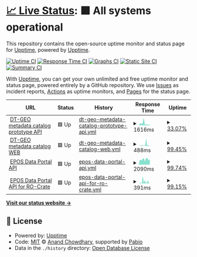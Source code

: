 # [📈 Live Status](https://upptime.github.io/upptime): <!--live status--> **🟩 All systems operational**

This repository contains the open-source uptime monitor and status page for [Upptime](https://upptime.js.org), powered by [Upptime](https://github.com/upptime/upptime).

[![Uptime CI](https://github.com/orviz/dtgeo/workflows/Uptime%20CI/badge.svg)](https://github.com/orviz/dtgeo/actions?query=workflow%3A%22Uptime+CI%22)
[![Response Time CI](https://github.com/orviz/dtgeo/workflows/Response%20Time%20CI/badge.svg)](https://github.com/orviz/dtgeo/actions?query=workflow%3A%22Response+Time+CI%22)
[![Graphs CI](https://github.com/orviz/dtgeo/workflows/Graphs%20CI/badge.svg)](https://github.com/orviz/dtgeo/actions?query=workflow%3A%22Graphs+CI%22)
[![Static Site CI](https://github.com/orviz/dtgeo/workflows/Static%20Site%20CI/badge.svg)](https://github.com/orviz/dtgeo/actions?query=workflow%3A%22Static+Site+CI%22)
[![Summary CI](https://github.com/orviz/dtgeo/workflows/Summary%20CI/badge.svg)](https://github.com/orviz/dtgeo/actions?query=workflow%3A%22Summary+CI%22)

With [Upptime](https://upptime.js.org), you can get your own unlimited and free uptime monitor and status page, powered entirely by a GitHub repository. We use [Issues](https://github.com/upptime/upptime/issues) as incident reports, [Actions](https://github.com/orviz/dtgeo/actions) as uptime monitors, and [Pages](https://upptime.github.io/upptime) for the status page.

<!--start: status pages-->
<!-- This summary is generated by Upptime (https://github.com/upptime/upptime) -->
<!-- Do not edit this manually, your changes will be overwritten -->
<!-- prettier-ignore -->
| URL | Status | History | Response Time | Uptime |
| --- | ------ | ------- | ------------- | ------ |
| <img alt="" src="https://icons.duckduckgo.com/ip3/ics-c.epos-ip.org.ico" height="13"> [DT-GEO metadata catalog prototype API](https://ics-c.epos-ip.org/development/k8s-epos-deploy/dt-geo/api/v1) | 🟩 Up | [dt-geo-metadata-catalog-prototype-api.yml](https://github.com/orviz/dtgeo/commits/HEAD/history/dt-geo-metadata-catalog-prototype-api.yml) | <details><summary><img alt="Response time graph" src="./graphs/dt-geo-metadata-catalog-prototype-api/response-time-week.png" height="20"> 1616ms</summary><br><a href="https://orviz.github.io/dtgeo/history/dt-geo-metadata-catalog-prototype-api"><img alt="Response time 1280" src="https://img.shields.io/endpoint?url=https%3A%2F%2Fraw.githubusercontent.com%2Forviz%2Fdtgeo%2FHEAD%2Fapi%2Fdt-geo-metadata-catalog-prototype-api%2Fresponse-time.json"></a><br><a href="https://orviz.github.io/dtgeo/history/dt-geo-metadata-catalog-prototype-api"><img alt="24-hour response time 608" src="https://img.shields.io/endpoint?url=https%3A%2F%2Fraw.githubusercontent.com%2Forviz%2Fdtgeo%2FHEAD%2Fapi%2Fdt-geo-metadata-catalog-prototype-api%2Fresponse-time-day.json"></a><br><a href="https://orviz.github.io/dtgeo/history/dt-geo-metadata-catalog-prototype-api"><img alt="7-day response time 1616" src="https://img.shields.io/endpoint?url=https%3A%2F%2Fraw.githubusercontent.com%2Forviz%2Fdtgeo%2FHEAD%2Fapi%2Fdt-geo-metadata-catalog-prototype-api%2Fresponse-time-week.json"></a><br><a href="https://orviz.github.io/dtgeo/history/dt-geo-metadata-catalog-prototype-api"><img alt="30-day response time 1097" src="https://img.shields.io/endpoint?url=https%3A%2F%2Fraw.githubusercontent.com%2Forviz%2Fdtgeo%2FHEAD%2Fapi%2Fdt-geo-metadata-catalog-prototype-api%2Fresponse-time-month.json"></a><br><a href="https://orviz.github.io/dtgeo/history/dt-geo-metadata-catalog-prototype-api"><img alt="1-year response time 1280" src="https://img.shields.io/endpoint?url=https%3A%2F%2Fraw.githubusercontent.com%2Forviz%2Fdtgeo%2FHEAD%2Fapi%2Fdt-geo-metadata-catalog-prototype-api%2Fresponse-time-year.json"></a></details> | <details><summary><a href="https://orviz.github.io/dtgeo/history/dt-geo-metadata-catalog-prototype-api">33.07%</a></summary><a href="https://orviz.github.io/dtgeo/history/dt-geo-metadata-catalog-prototype-api"><img alt="All-time uptime 38.42%" src="https://img.shields.io/endpoint?url=https%3A%2F%2Fraw.githubusercontent.com%2Forviz%2Fdtgeo%2FHEAD%2Fapi%2Fdt-geo-metadata-catalog-prototype-api%2Fuptime.json"></a><br><a href="https://orviz.github.io/dtgeo/history/dt-geo-metadata-catalog-prototype-api"><img alt="24-hour uptime 100.00%" src="https://img.shields.io/endpoint?url=https%3A%2F%2Fraw.githubusercontent.com%2Forviz%2Fdtgeo%2FHEAD%2Fapi%2Fdt-geo-metadata-catalog-prototype-api%2Fuptime-day.json"></a><br><a href="https://orviz.github.io/dtgeo/history/dt-geo-metadata-catalog-prototype-api"><img alt="7-day uptime 33.07%" src="https://img.shields.io/endpoint?url=https%3A%2F%2Fraw.githubusercontent.com%2Forviz%2Fdtgeo%2FHEAD%2Fapi%2Fdt-geo-metadata-catalog-prototype-api%2Fuptime-week.json"></a><br><a href="https://orviz.github.io/dtgeo/history/dt-geo-metadata-catalog-prototype-api"><img alt="30-day uptime 59.33%" src="https://img.shields.io/endpoint?url=https%3A%2F%2Fraw.githubusercontent.com%2Forviz%2Fdtgeo%2FHEAD%2Fapi%2Fdt-geo-metadata-catalog-prototype-api%2Fuptime-month.json"></a><br><a href="https://orviz.github.io/dtgeo/history/dt-geo-metadata-catalog-prototype-api"><img alt="1-year uptime 38.42%" src="https://img.shields.io/endpoint?url=https%3A%2F%2Fraw.githubusercontent.com%2Forviz%2Fdtgeo%2FHEAD%2Fapi%2Fdt-geo-metadata-catalog-prototype-api%2Fuptime-year.json"></a></details>
| <img alt="" src="https://icons.duckduckgo.com/ip3/ics-c.epos-ip.org.ico" height="13"> [DT-GEO metadata catalog WEB](https://ics-c.epos-ip.org/development/k8s-epos-deploy/dt-geo/) | 🟩 Up | [dt-geo-metadata-catalog-web.yml](https://github.com/orviz/dtgeo/commits/HEAD/history/dt-geo-metadata-catalog-web.yml) | <details><summary><img alt="Response time graph" src="./graphs/dt-geo-metadata-catalog-web/response-time-week.png" height="20"> 488ms</summary><br><a href="https://orviz.github.io/dtgeo/history/dt-geo-metadata-catalog-web"><img alt="Response time 244" src="https://img.shields.io/endpoint?url=https%3A%2F%2Fraw.githubusercontent.com%2Forviz%2Fdtgeo%2FHEAD%2Fapi%2Fdt-geo-metadata-catalog-web%2Fresponse-time.json"></a><br><a href="https://orviz.github.io/dtgeo/history/dt-geo-metadata-catalog-web"><img alt="24-hour response time 209" src="https://img.shields.io/endpoint?url=https%3A%2F%2Fraw.githubusercontent.com%2Forviz%2Fdtgeo%2FHEAD%2Fapi%2Fdt-geo-metadata-catalog-web%2Fresponse-time-day.json"></a><br><a href="https://orviz.github.io/dtgeo/history/dt-geo-metadata-catalog-web"><img alt="7-day response time 488" src="https://img.shields.io/endpoint?url=https%3A%2F%2Fraw.githubusercontent.com%2Forviz%2Fdtgeo%2FHEAD%2Fapi%2Fdt-geo-metadata-catalog-web%2Fresponse-time-week.json"></a><br><a href="https://orviz.github.io/dtgeo/history/dt-geo-metadata-catalog-web"><img alt="30-day response time 276" src="https://img.shields.io/endpoint?url=https%3A%2F%2Fraw.githubusercontent.com%2Forviz%2Fdtgeo%2FHEAD%2Fapi%2Fdt-geo-metadata-catalog-web%2Fresponse-time-month.json"></a><br><a href="https://orviz.github.io/dtgeo/history/dt-geo-metadata-catalog-web"><img alt="1-year response time 244" src="https://img.shields.io/endpoint?url=https%3A%2F%2Fraw.githubusercontent.com%2Forviz%2Fdtgeo%2FHEAD%2Fapi%2Fdt-geo-metadata-catalog-web%2Fresponse-time-year.json"></a></details> | <details><summary><a href="https://orviz.github.io/dtgeo/history/dt-geo-metadata-catalog-web">99.45%</a></summary><a href="https://orviz.github.io/dtgeo/history/dt-geo-metadata-catalog-web"><img alt="All-time uptime 99.64%" src="https://img.shields.io/endpoint?url=https%3A%2F%2Fraw.githubusercontent.com%2Forviz%2Fdtgeo%2FHEAD%2Fapi%2Fdt-geo-metadata-catalog-web%2Fuptime.json"></a><br><a href="https://orviz.github.io/dtgeo/history/dt-geo-metadata-catalog-web"><img alt="24-hour uptime 100.00%" src="https://img.shields.io/endpoint?url=https%3A%2F%2Fraw.githubusercontent.com%2Forviz%2Fdtgeo%2FHEAD%2Fapi%2Fdt-geo-metadata-catalog-web%2Fuptime-day.json"></a><br><a href="https://orviz.github.io/dtgeo/history/dt-geo-metadata-catalog-web"><img alt="7-day uptime 99.45%" src="https://img.shields.io/endpoint?url=https%3A%2F%2Fraw.githubusercontent.com%2Forviz%2Fdtgeo%2FHEAD%2Fapi%2Fdt-geo-metadata-catalog-web%2Fuptime-week.json"></a><br><a href="https://orviz.github.io/dtgeo/history/dt-geo-metadata-catalog-web"><img alt="30-day uptime 99.40%" src="https://img.shields.io/endpoint?url=https%3A%2F%2Fraw.githubusercontent.com%2Forviz%2Fdtgeo%2FHEAD%2Fapi%2Fdt-geo-metadata-catalog-web%2Fuptime-month.json"></a><br><a href="https://orviz.github.io/dtgeo/history/dt-geo-metadata-catalog-web"><img alt="1-year uptime 99.64%" src="https://img.shields.io/endpoint?url=https%3A%2F%2Fraw.githubusercontent.com%2Forviz%2Fdtgeo%2FHEAD%2Fapi%2Fdt-geo-metadata-catalog-web%2Fuptime-year.json"></a></details>
| <img alt="" src="https://icons.duckduckgo.com/ip3/www.ics-c.epos-eu.org.ico" height="13"> [EPOS Data Portal API](https://www.ics-c.epos-eu.org/api/v1/) | 🟩 Up | [epos-data-portal-api.yml](https://github.com/orviz/dtgeo/commits/HEAD/history/epos-data-portal-api.yml) | <details><summary><img alt="Response time graph" src="./graphs/epos-data-portal-api/response-time-week.png" height="20"> 2090ms</summary><br><a href="https://orviz.github.io/dtgeo/history/epos-data-portal-api"><img alt="Response time 2173" src="https://img.shields.io/endpoint?url=https%3A%2F%2Fraw.githubusercontent.com%2Forviz%2Fdtgeo%2FHEAD%2Fapi%2Fepos-data-portal-api%2Fresponse-time.json"></a><br><a href="https://orviz.github.io/dtgeo/history/epos-data-portal-api"><img alt="24-hour response time 2220" src="https://img.shields.io/endpoint?url=https%3A%2F%2Fraw.githubusercontent.com%2Forviz%2Fdtgeo%2FHEAD%2Fapi%2Fepos-data-portal-api%2Fresponse-time-day.json"></a><br><a href="https://orviz.github.io/dtgeo/history/epos-data-portal-api"><img alt="7-day response time 2090" src="https://img.shields.io/endpoint?url=https%3A%2F%2Fraw.githubusercontent.com%2Forviz%2Fdtgeo%2FHEAD%2Fapi%2Fepos-data-portal-api%2Fresponse-time-week.json"></a><br><a href="https://orviz.github.io/dtgeo/history/epos-data-portal-api"><img alt="30-day response time 2456" src="https://img.shields.io/endpoint?url=https%3A%2F%2Fraw.githubusercontent.com%2Forviz%2Fdtgeo%2FHEAD%2Fapi%2Fepos-data-portal-api%2Fresponse-time-month.json"></a><br><a href="https://orviz.github.io/dtgeo/history/epos-data-portal-api"><img alt="1-year response time 2173" src="https://img.shields.io/endpoint?url=https%3A%2F%2Fraw.githubusercontent.com%2Forviz%2Fdtgeo%2FHEAD%2Fapi%2Fepos-data-portal-api%2Fresponse-time-year.json"></a></details> | <details><summary><a href="https://orviz.github.io/dtgeo/history/epos-data-portal-api">99.74%</a></summary><a href="https://orviz.github.io/dtgeo/history/epos-data-portal-api"><img alt="All-time uptime 98.95%" src="https://img.shields.io/endpoint?url=https%3A%2F%2Fraw.githubusercontent.com%2Forviz%2Fdtgeo%2FHEAD%2Fapi%2Fepos-data-portal-api%2Fuptime.json"></a><br><a href="https://orviz.github.io/dtgeo/history/epos-data-portal-api"><img alt="24-hour uptime 100.00%" src="https://img.shields.io/endpoint?url=https%3A%2F%2Fraw.githubusercontent.com%2Forviz%2Fdtgeo%2FHEAD%2Fapi%2Fepos-data-portal-api%2Fuptime-day.json"></a><br><a href="https://orviz.github.io/dtgeo/history/epos-data-portal-api"><img alt="7-day uptime 99.74%" src="https://img.shields.io/endpoint?url=https%3A%2F%2Fraw.githubusercontent.com%2Forviz%2Fdtgeo%2FHEAD%2Fapi%2Fepos-data-portal-api%2Fuptime-week.json"></a><br><a href="https://orviz.github.io/dtgeo/history/epos-data-portal-api"><img alt="30-day uptime 97.99%" src="https://img.shields.io/endpoint?url=https%3A%2F%2Fraw.githubusercontent.com%2Forviz%2Fdtgeo%2FHEAD%2Fapi%2Fepos-data-portal-api%2Fuptime-month.json"></a><br><a href="https://orviz.github.io/dtgeo/history/epos-data-portal-api"><img alt="1-year uptime 98.95%" src="https://img.shields.io/endpoint?url=https%3A%2F%2Fraw.githubusercontent.com%2Forviz%2Fdtgeo%2FHEAD%2Fapi%2Fepos-data-portal-api%2Fuptime-year.json"></a></details>
| <img alt="" src="https://icons.duckduckgo.com/ip3/ics-c.epos-ip.org.ico" height="13"> [EPOS Data Portal API for RO-Crate](https://ics-c.epos-ip.org/rocrateservice/eposgeojson) | 🟩 Up | [epos-data-portal-api-for-ro-crate.yml](https://github.com/orviz/dtgeo/commits/HEAD/history/epos-data-portal-api-for-ro-crate.yml) | <details><summary><img alt="Response time graph" src="./graphs/epos-data-portal-api-for-ro-crate/response-time-week.png" height="20"> 391ms</summary><br><a href="https://orviz.github.io/dtgeo/history/epos-data-portal-api-for-ro-crate"><img alt="Response time 287" src="https://img.shields.io/endpoint?url=https%3A%2F%2Fraw.githubusercontent.com%2Forviz%2Fdtgeo%2FHEAD%2Fapi%2Fepos-data-portal-api-for-ro-crate%2Fresponse-time.json"></a><br><a href="https://orviz.github.io/dtgeo/history/epos-data-portal-api-for-ro-crate"><img alt="24-hour response time 112" src="https://img.shields.io/endpoint?url=https%3A%2F%2Fraw.githubusercontent.com%2Forviz%2Fdtgeo%2FHEAD%2Fapi%2Fepos-data-portal-api-for-ro-crate%2Fresponse-time-day.json"></a><br><a href="https://orviz.github.io/dtgeo/history/epos-data-portal-api-for-ro-crate"><img alt="7-day response time 391" src="https://img.shields.io/endpoint?url=https%3A%2F%2Fraw.githubusercontent.com%2Forviz%2Fdtgeo%2FHEAD%2Fapi%2Fepos-data-portal-api-for-ro-crate%2Fresponse-time-week.json"></a><br><a href="https://orviz.github.io/dtgeo/history/epos-data-portal-api-for-ro-crate"><img alt="30-day response time 206" src="https://img.shields.io/endpoint?url=https%3A%2F%2Fraw.githubusercontent.com%2Forviz%2Fdtgeo%2FHEAD%2Fapi%2Fepos-data-portal-api-for-ro-crate%2Fresponse-time-month.json"></a><br><a href="https://orviz.github.io/dtgeo/history/epos-data-portal-api-for-ro-crate"><img alt="1-year response time 287" src="https://img.shields.io/endpoint?url=https%3A%2F%2Fraw.githubusercontent.com%2Forviz%2Fdtgeo%2FHEAD%2Fapi%2Fepos-data-portal-api-for-ro-crate%2Fresponse-time-year.json"></a></details> | <details><summary><a href="https://orviz.github.io/dtgeo/history/epos-data-portal-api-for-ro-crate">99.15%</a></summary><a href="https://orviz.github.io/dtgeo/history/epos-data-portal-api-for-ro-crate"><img alt="All-time uptime 99.88%" src="https://img.shields.io/endpoint?url=https%3A%2F%2Fraw.githubusercontent.com%2Forviz%2Fdtgeo%2FHEAD%2Fapi%2Fepos-data-portal-api-for-ro-crate%2Fuptime.json"></a><br><a href="https://orviz.github.io/dtgeo/history/epos-data-portal-api-for-ro-crate"><img alt="24-hour uptime 100.00%" src="https://img.shields.io/endpoint?url=https%3A%2F%2Fraw.githubusercontent.com%2Forviz%2Fdtgeo%2FHEAD%2Fapi%2Fepos-data-portal-api-for-ro-crate%2Fuptime-day.json"></a><br><a href="https://orviz.github.io/dtgeo/history/epos-data-portal-api-for-ro-crate"><img alt="7-day uptime 99.15%" src="https://img.shields.io/endpoint?url=https%3A%2F%2Fraw.githubusercontent.com%2Forviz%2Fdtgeo%2FHEAD%2Fapi%2Fepos-data-portal-api-for-ro-crate%2Fuptime-week.json"></a><br><a href="https://orviz.github.io/dtgeo/history/epos-data-portal-api-for-ro-crate"><img alt="30-day uptime 99.77%" src="https://img.shields.io/endpoint?url=https%3A%2F%2Fraw.githubusercontent.com%2Forviz%2Fdtgeo%2FHEAD%2Fapi%2Fepos-data-portal-api-for-ro-crate%2Fuptime-month.json"></a><br><a href="https://orviz.github.io/dtgeo/history/epos-data-portal-api-for-ro-crate"><img alt="1-year uptime 99.88%" src="https://img.shields.io/endpoint?url=https%3A%2F%2Fraw.githubusercontent.com%2Forviz%2Fdtgeo%2FHEAD%2Fapi%2Fepos-data-portal-api-for-ro-crate%2Fuptime-year.json"></a></details>

<!--end: status pages-->

[**Visit our status website →**](https://upptime.github.io/upptime)

## 📄 License

- Powered by: [Upptime](https://github.com/upptime/upptime)
- Code: [MIT](./LICENSE) © [Anand Chowdhary](https://anandchowdhary.com), supported by [Pabio](https://pabio.com)
- Data in the `./history` directory: [Open Database License](https://opendatacommons.org/licenses/odbl/1-0/)
